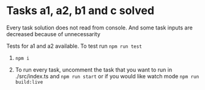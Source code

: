 # Tasks a1, a2, b1 and c solved

Every task solution does not read from console. And some task inputs are decreased because of unnecessarity

Tests for a1 and a2 available. To test run `npm run test`

1. `npm i`

2. To run every task, uncomment the task that you want to run in ./src/index.ts and `npm run start` or if you would like watch mode `npm run build:live` 